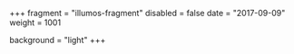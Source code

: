 +++
fragment = "illumos-fragment"
disabled = false
date = "2017-09-09"
weight = 1001

background = "light"
+++